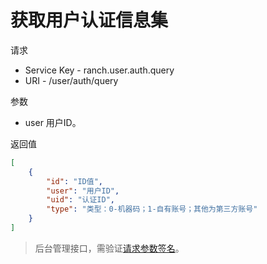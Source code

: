 # 获取用户认证信息集

请求
- Service Key - ranch.user.auth.query
- URI - /user/auth/query

参数
- user 用户ID。

返回值
```json
[
    {
        "id": "ID值",
        "user": "用户ID",
        "uid": "认证ID",
        "type": "类型：0-机器码；1-自有账号；其他为第三方账号"
    }
]
```

> 后台管理接口，需验证[请求参数签名](https://github.com/heisedebaise/tephra/blob/master/tephra-ctrl/doc/sign.md)。
